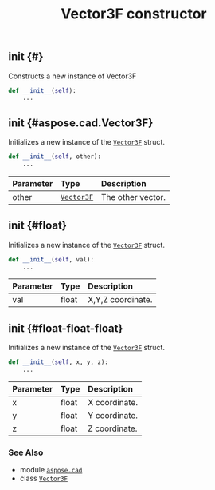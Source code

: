 ﻿---
title: Vector3F constructor
second_title: Aspose.CAD for Python via .NET API References
description: 
type: docs
weight: 10
url: /python-net/aspose.cad/vector3f/__init__/
is_root: false
---

## __init__ {#}

Constructs a new instance of Vector3F



```python
def __init__(self):
    ...
```




## __init__ {#aspose.cad.Vector3F}

Initializes a new instance of the [`Vector3F`](/cad/python-net/aspose.cad/vector3f) struct.



```python
def __init__(self, other):
    ...
```


| Parameter | Type | Description |
| :- | :- | :- |
| other | [`Vector3F`](/cad/python-net/aspose.cad/vector3f) | The other vector. |


## __init__ {#float}

Initializes a new instance of the [`Vector3F`](/cad/python-net/aspose.cad/vector3f) struct.



```python
def __init__(self, val):
    ...
```


| Parameter | Type | Description |
| :- | :- | :- |
| val | float | X,Y,Z coordinate. |


## __init__ {#float-float-float}

Initializes a new instance of the [`Vector3F`](/cad/python-net/aspose.cad/vector3f) struct.



```python
def __init__(self, x, y, z):
    ...
```


| Parameter | Type | Description |
| :- | :- | :- |
| x | float | X coordinate. |
| y | float | Y coordinate. |
| z | float | Z coordinate. |



### See Also
* module [`aspose.cad`](../../)
* class [`Vector3F`](/cad/python-net/aspose.cad/vector3f)
